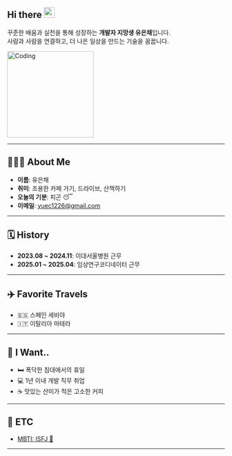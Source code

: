 <h2>Hi there <img src="https://media.giphy.com/media/hvRJCLFzcasrR4ia7z/giphy.gif" width="25" /></h2>

꾸준한 배움과 실천을 통해 성장하는 **개발자 지망생 유은채**입니다.  
사람과 사람을 연결하고, 더 나은 일상을 만드는 기술을 꿈꿉니다.  

<img src="https://media.giphy.com/media/fwbzI2kV3Qrlpkh59Y/giphy.gif" height="200px" alt="Coding" />

---

## 👩🏻‍💼 About Me

- **이름**: 유은채    
- **취미**: 조용한 카페 가기, 드라이브, 산책하기  
- **오늘의 기분**: 피곤 😴  
- **이메일**: yuec1226@gmail.com  

---

## 🗓️ History

- **2023.08 ~ 2024.11**: 이대서울병원 근무  
- **2025.01 ~ 2025.04**: 임상연구코디네이터 근무  

---

## ✈️ Favorite Travels

- 🇪🇸 스페인 세비야  
- 🇮🇹 이탈리아 마테라  

---

## 💭 I Want..

- 🛏️ 폭닥한 침대에서의 휴일  
- 💻 1년 이내 개발 직무 취업  
- ☕ 맛있는 산미가 적은 고소한 커피  

---

## 🔗 ETC
- [MBTI: ISFJ 🧠](https://namu.wiki/w/ISFJ)  

---


